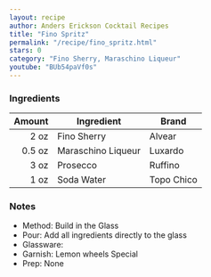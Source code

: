 ```yaml
---
layout: recipe
author: Anders Erickson Cocktail Recipes
title: "Fino Spritz"
permalink: "/recipe/fino_spritz.html"
stars: 0
category: "Fino Sherry, Maraschino Liqueur"
youtube: "BUb54paVf0s"
---
```


### Ingredients

| Amount  | Ingredient               | Brand  |
| -----: | ------------------ | ---------- |
|   2 oz | Fino Sherry        | Alvear     |
| 0.5 oz | Maraschino Liqueur | Luxardo    |
|   3 oz | Prosecco           | Ruffino    |
|   1 oz | Soda Water         | Topo Chico |

### Notes

- Method: Build in the Glass
- Pour: Add all ingredients directly to the glass
- Glassware:
- Garnish: Lemon wheels Special
- Prep: None
